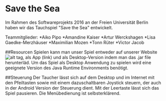 # Save the Sea

Im Rahmen des Softwareprojekts 2016 an der Freien Universität Berlin haben wir das Tauchspiel "Save the Sea" entwickelt. 

Teammitglieder: 
*Aiko Pipo 
*Amandine Kaiser
*Artur Werckshagen
*Lisa Gaedke-Merzhäuser
*Maximilian Mozen
*Tonn Rüter 
*Victor Jacob

##Resourcen
Spielen kann man unser Spiel entweder auf unserer Website ![alt tag](http://nummereins.github.io/dive/), als App (link) und als Desktop-Version indem man das .jar file herunterläd. Um das Spiel als Desktop Anwendung zu spielen wird eine geeignete Version des Java Runtime Environments benötigt. 

##Steuerung
Der Taucher lässt sich auf dem Desktop und im Internet mit den Pfeiltasten sowie mit einem dazuschaltbaren Joystick steuern, der auch in der Android Version der Steuerung dient. Mit der Leertaste lässt sich das Spiel pausieren. 
Die Menübedienung ist selbsterklärend.

